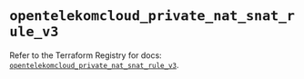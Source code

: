 # `opentelekomcloud_private_nat_snat_rule_v3`

Refer to the Terraform Registry for docs: [`opentelekomcloud_private_nat_snat_rule_v3`](https://registry.terraform.io/providers/opentelekomcloud/opentelekomcloud/1.36.51/docs/resources/private_nat_snat_rule_v3).
